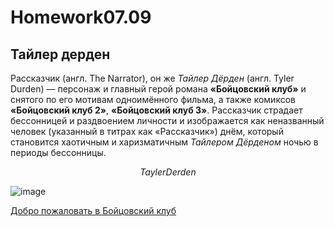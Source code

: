 # Homework07.09

## Тайлер дерден

Рассказчик (англ. The Narrator), он же *Тайлер Дёрден* (англ. Tyler Durden) — персонаж и главный герой романа **«Бойцовский клуб»** и снятого по его мотивам одноимённого фильма, а также комиксов **«Бойцовский клуб 2»**, **«Бойцовский клуб 3»**. Рассказчик страдает бессонницей и раздвоением личности и изображается как неназванный человек (указанный в титрах как «Рассказчик») днём, который становится хаотичным и харизматичным *Тайлером Дёрденом* ночью в периоды бессонницы.

$$
Tayler Derden
$$

![image](https://github.com/bobrikko/Homework07.09/assets/144109211/035ee571-9c33-4b54-b4d6-22152fb7caf3)


[Добро пожаловать в Бойцовский клуб](https://www.kinopoisk.ru/film/361/)
